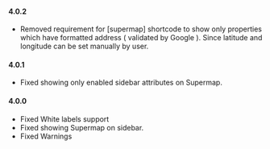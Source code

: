 #### 4.0.2
* Removed requirement for [supermap] shortcode to show only properties which have formatted address ( validated by Google ). Since latitude and longitude can be set manually by user.

#### 4.0.1
* Fixed showing only enabled sidebar attributes on Supermap.

#### 4.0.0
* Fixed White labels support
* Fixed showing Supermap on sidebar.
* Fixed Warnings